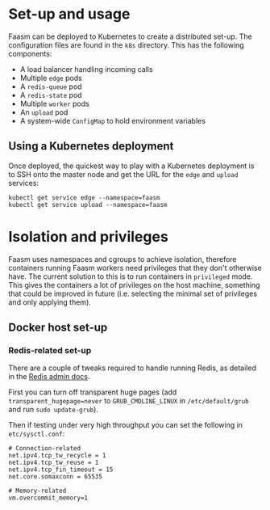 # Set-up and usage

Faasm can be deployed to Kubernetes to create a distributed set-up. The configuration files are found in the `k8s`
directory. This has the following components:

- A load balancer handling incoming calls
- Multiple `edge` pods
- A `redis-queue` pod
- A `redis-state` pod
- Multiple `worker` pods
- An `upload` pod
- A system-wide `ConfigMap` to hold environment variables

## Using a Kubernetes deployment

Once deployed, the quickest way to play with a Kubernetes deployment is to SSH onto the master node and get the URL for
the `edge` and `upload` services:

```
kubectl get service edge --namespace=faasm
kubectl get service upload --namespace=faasm
```

# Isolation and privileges

Faasm uses namespaces and cgroups to achieve isolation, therefore containers running Faasm workers need privileges that they don't otherwise have. The current solution to this is to run containers in `privileged` mode. This gives the containers a lot of privileges on the host machine, something that could be improved in future (i.e. selecting the minimal set of privileges and only applying them).

## Docker host set-up

### Redis-related set-up

There are a couple of tweaks required to handle running Redis, as detailed in the [Redis admin docs](https://redis.io/topics/admin).

First you can turn off transparent huge pages (add `transparent_hugepage=never` to `GRUB_CMDLINE_LINUX` in `/etc/default/grub` and run `sudo update-grub`).

Then if testing under very high throughput you can set the following in `etc/sysctl.conf`:

```
# Connection-related
net.ipv4.tcp_tw_recycle = 1
net.ipv4.tcp_tw_reuse = 1
net.ipv4.tcp_fin_timeout = 15
net.core.somaxconn = 65535

# Memory-related
vm.overcommit_memory=1
```
